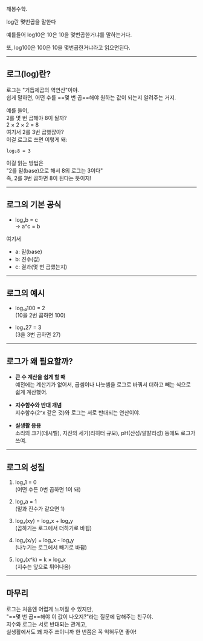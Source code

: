 깨봉수학.

log란 몇번곱을 말한다

예를들어 log10은
10은 10을 몇번곱한거냐를 말하는거다.

또, log100은
100은 10을 몇번곱한거냐라고 읽으면된다.

---

## 로그(log)란?

로그는 "거듭제곱의 역연산"이야.  
쉽게 말하면, 어떤 수를 ==몇 번 곱==해야 원하는 값이 되는지 알려주는 거지.

예를 들어,  
2를 몇 번 곱해야 8이 될까?  
2 × 2 × 2 = 8  
여기서 2를 3번 곱했잖아?  
이걸 로그로 쓰면 이렇게 돼:

`log₂8 = 3`

이걸 읽는 방법은  
"2를 밑(base)으로 해서 8의 로그는 3이다"  
즉, 2를 3번 곱하면 8이 된다는 뜻이지!

---

## 로그의 기본 공식

- logₐb = c  
    → a^c = b
    

여기서

- a: 밑(base)
- b: 진수(값)
- c: 결과(몇 번 곱했는지)
    

---

## 로그의 예시

- log₁₀100 = 2  
    (10을 2번 곱하면 100)
    
- log₃27 = 3  
    (3을 3번 곱하면 27)
    

---

## 로그가 왜 필요할까?

- **큰 수 계산을 쉽게 할 때**  
    예전에는 계산기가 없어서, 곱셈이나 나눗셈을 로그로 바꿔서 더하고 빼는 식으로 쉽게 계산했어.
    
- **지수함수와 반대 개념**  
    지수함수(2^x 같은 것)와 로그는 서로 반대되는 연산이야.
    
- **실생활 응용**  
    소리의 크기(데시벨), 지진의 세기(리히터 규모), pH(산성/알칼리성) 등에도 로그가 쓰여.
    

---

## 로그의 성질

1. logₐ1 = 0  
    (어떤 수든 0번 곱하면 1이 돼)
    
2. logₐa = 1  
    (밑과 진수가 같으면 1)
    
3. logₐ(xy) = logₐx + logₐy  
    (곱하기는 로그에서 더하기로 바뀜)
    
4. logₐ(x/y) = logₐx - logₐy  
    (나누기는 로그에서 빼기로 바뀜)
    
5. logₐ(x^k) = k × logₐx  
    (지수는 앞으로 튀어나옴)
    

---

## 마무리

로그는 처음엔 어렵게 느껴질 수 있지만,  
"==몇 번 곱==해야 이 값이 나오지?"라는 질문에 답해주는 친구야.  
지수와 로그는 서로 반대되는 관계고,  
실생활에서도 꽤 자주 쓰이니까 한 번쯤은 꼭 익혀두면 좋아!